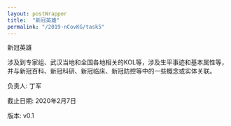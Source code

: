 ```yaml
---
layout: postWrapper
title:  "新冠英雄"
permalink: "/2019-nCovKG/task5"
---
```


新冠英雄

涉及到专家组、武汉当地和全国各地相关的KOL等，涉及生平事迹和基本属性等，并与新冠百科、新冠科研、新冠临床、新冠防控等中的一些概念或实体关联。

负责人: 丁军

截止日期: 2020年2月7日

版本: v0.1